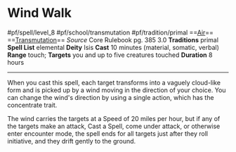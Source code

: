 # Wind Walk
#pf/spell/level_8 #pf/school/transmutation #pf/tradition/primal
==[Air](../../../Traits/Air.md)== ==[Transmutation](../../../Traits/Transmutation.md)==
*Source* Core Rulebook pg. 385 3.0
**Traditions** primal
**Spell List** elemental
**Deity** Isis
**Cast** 10 minutes (material, somatic, verbal)
**Range** touch; **Targets** you and up to five creatures touched
**Duration** 8 hours

---
When you cast this spell, each target transforms into a vaguely cloud-like form and is picked up by a wind moving in the direction of your choice. You can change the wind's direction by using a single action, which has the concentrate trait.

The wind carries the targets at a Speed of 20 miles per hour, but if any of the targets make an attack, Cast a Spell, come under attack, or otherwise enter encounter mode, the spell ends for all targets just after they roll initiative, and they drift gently to the ground.